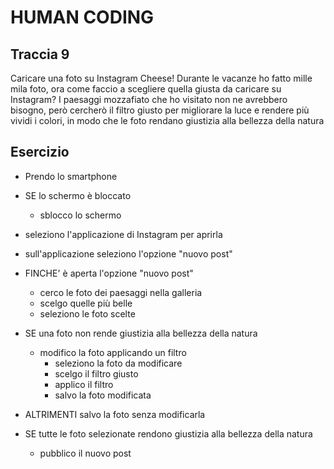 # HUMAN CODING

## Traccia 9

Caricare una foto su Instagram
Cheese!
Durante le vacanze ho fatto mille mila foto, ora come faccio a scegliere quella giusta da caricare su Instagram? I paesaggi mozzafiato che ho visitato non ne avrebbero bisogno, però cercherò il filtro giusto per migliorare la luce e rendere più vividi i colori, in modo che le foto rendano giustizia alla bellezza della natura


## Esercizio

- Prendo lo smartphone

- SE lo schermo è bloccato 
    - sblocco lo schermo

- seleziono l'applicazione di Instagram per aprirla

- sull'applicazione seleziono l'opzione "nuovo post"

- FINCHE' è aperta l'opzione "nuovo post"
    - cerco le foto dei paesaggi nella galleria
    - scelgo quelle più belle 
    - seleziono le foto scelte 

- SE una foto non rende giustizia alla bellezza della natura
    - modifico la foto applicando un filtro
        - seleziono la foto da modificare
        - scelgo il filtro giusto
        - applico il filtro
        - salvo la foto modificata

- ALTRIMENTI salvo la foto senza modificarla

- SE tutte le foto selezionate rendono giustizia alla bellezza della natura 
    - pubblico il nuovo post 










